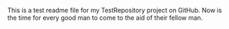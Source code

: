 This is a test readme file for my TestRepository project on GitHub. Now is the time for every good man to come to the aid of their fellow man. 
